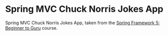 # Spring MVC Chuck Norris Jokes App

Spring MVC Chuck Norris Jokes App, taken from the [Spring Framework 5: Beginner to Guru](https://www.udemy.com/course/spring-framework-5-beginner-to-guru/?referralCode=6D9ECD1F93988FEE5CE9) course.
